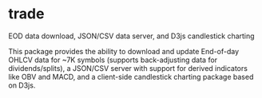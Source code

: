 # trade
EOD data download, JSON/CSV data server, and D3js candlestick charting

This package provides the ability to download and update End-of-day OHLCV data for ~7K symbols (supports back-adjusting data for dividends/splits), a JSON/CSV server with support for derived indicators like OBV and MACD, and a client-side candlestick charting package based on D3js.
